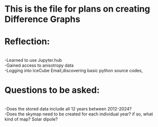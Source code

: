 # This is the file for plans on creating Difference Graphs
# Reflection:
  <br>-Learned to use Jupyter.hub
  <br>-Gained access to anisotropy data
  <br>-Logging into IceCube Email,discovering basic python source codes,

# Questions to be asked:
  <br>-Does the stored data include all 12 years between 2012-2024?
  <br>-Does the skymap need to be created for each individual year? if so, what kind of map? Solar dipole?

